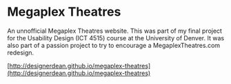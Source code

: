 Megaplex Theatres
=================

An unnofficial Megaplex Theatres website. This was part of my final project for the Usability Design (ICT 4515) course at the University of Denver. It was also part of a passion project to try to encourage a MegaplexTheatres.com redesign.

[http://designerdean.github.io/megaplex-theatres](http://designerdean.github.io/megaplex-theatres)
